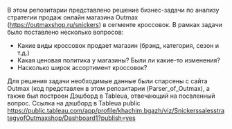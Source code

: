 В этом репозитарии представлено решение бизнес-задачи по анализу стратегии продаж онлайн магазина Outmax (https://outmaxshop.ru/snickers) в сегменте кроссовок.
В рамках задачи было поставлено несколько вопросов:
- Какие виды кроссовок продает магазин (брэнд, категория, сезон и т.д.)
- Какая ценовая политика у магазины? Были ли какие-то изменения?
- Насколько широк ассортимент кроссовок?

Для решения задачи необходимые данные были спарсены с сайта Outmax (код представлен в этом репозитарии (Parser_of_Outmax), а также был построен Дэшборд в Tableua, отвечающий на посвленный вопрос.
Ссылка на дэшборд в Tableua public https://public.tableau.com/app/profile/khachim.bgazh/viz/SnickerssalesstrategyofOutmaxshop/Dashboard1?publish=yes
